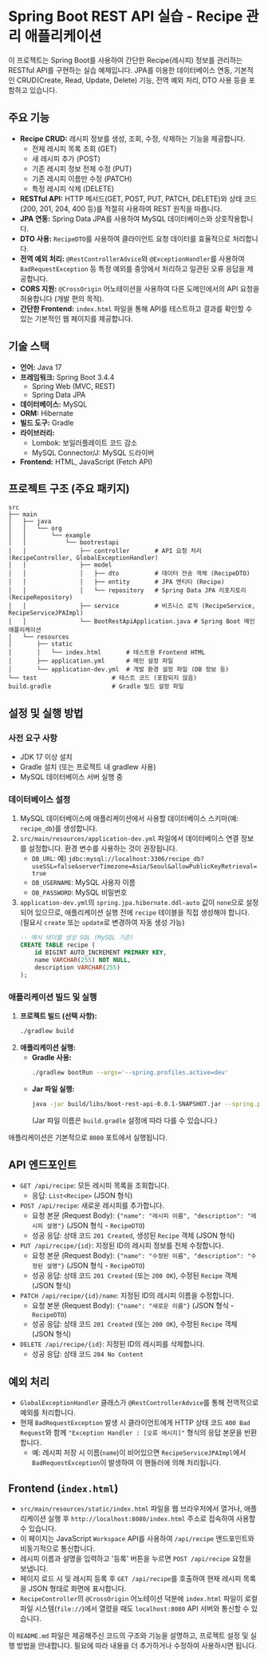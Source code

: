 
# Spring Boot REST API 실습 - Recipe 관리 애플리케이션

이 프로젝트는 Spring Boot를 사용하여 간단한 Recipe(레시피) 정보를 관리하는 RESTful API를 구현하는 실습 예제입니다. JPA를 이용한 데이터베이스 연동, 기본적인 CRUD(Create, Read, Update, Delete) 기능, 전역 예외 처리, DTO 사용 등을 포함하고 있습니다.

## 주요 기능

* **Recipe CRUD:** 레시피 정보를 생성, 조회, 수정, 삭제하는 기능을 제공합니다.
    * 전체 레시피 목록 조회 (GET)
    * 새 레시피 추가 (POST)
    * 기존 레시피 정보 전체 수정 (PUT)
    * 기존 레시피 이름만 수정 (PATCH)
    * 특정 레시피 삭제 (DELETE)
* **RESTful API:** HTTP 메서드(GET, POST, PUT, PATCH, DELETE)와 상태 코드(200, 201, 204, 400 등)를 적절히 사용하여 REST 원칙을 따릅니다.
* **JPA 연동:** Spring Data JPA를 사용하여 MySQL 데이터베이스와 상호작용합니다.
* **DTO 사용:** `RecipeDTO`를 사용하여 클라이언트 요청 데이터를 효율적으로 처리합니다.
* **전역 예외 처리:** `@RestControllerAdvice`와 `@ExceptionHandler`를 사용하여 `BadRequestException` 등 특정 예외를 중앙에서 처리하고 일관된 오류 응답을 제공합니다.
* **CORS 지원:** `@CrossOrigin` 어노테이션을 사용하여 다른 도메인에서의 API 요청을 허용합니다 (개발 편의 목적).
* **간단한 Frontend:** `index.html` 파일을 통해 API를 테스트하고 결과를 확인할 수 있는 기본적인 웹 페이지를 제공합니다.

## 기술 스택

* **언어:** Java 17
* **프레임워크:** Spring Boot 3.4.4
    * Spring Web (MVC, REST)
    * Spring Data JPA
* **데이터베이스:** MySQL
* **ORM:** Hibernate
* **빌드 도구:** Gradle
* **라이브러리:**
    * Lombok: 보일러플레이트 코드 감소
    * MySQL Connector/J: MySQL 드라이버
* **Frontend:** HTML, JavaScript (Fetch API)

## 프로젝트 구조 (주요 패키지)

```
src
├── main
│   ├── java
│   │   └── org
│   │       └── example
│   │           └── bootrestapi
│   │               ├── controller       # API 요청 처리 (RecipeController, GlobalExceptionHandler)
│   │               ├── model
│   │               │   ├── dto          # 데이터 전송 객체 (RecipeDTO)
│   │               │   ├── entity       # JPA 엔티티 (Recipe)
│   │               │   └── repository   # Spring Data JPA 리포지토리 (RecipeRepository)
│   │               ├── service          # 비즈니스 로직 (RecipeService, RecipeServiceJPAImpl)
│   │               └── BootRestApiApplication.java # Spring Boot 메인 애플리케이션
│   └── resources
│       ├── static
│       │   └── index.html       # 테스트용 Frontend HTML
│       ├── application.yml      # 메인 설정 파일
│       └── application-dev.yml  # 개발 환경 설정 파일 (DB 정보 등)
└── test                     # 테스트 코드 (포함되지 않음)
build.gradle                 # Gradle 빌드 설정 파일
```

## 설정 및 실행 방법

### 사전 요구 사항

* JDK 17 이상 설치
* Gradle 설치 (또는 프로젝트 내 gradlew 사용)
* MySQL 데이터베이스 서버 실행 중

### 데이터베이스 설정

1.  MySQL 데이터베이스에 애플리케이션에서 사용할 데이터베이스 스키마(예: `recipe_db`)를 생성합니다.
2.  `src/main/resources/application-dev.yml` 파일에서 데이터베이스 연결 정보를 설정합니다. 환경 변수를 사용하는 것이 권장됩니다.
    * `DB_URL`: 예) `jdbc:mysql://localhost:3306/recipe_db?useSSL=false&serverTimezone=Asia/Seoul&allowPublicKeyRetrieval=true`
    * `DB_USERNAME`: MySQL 사용자 이름
    * `DB_PASSWORD`: MySQL 비밀번호
3.  `application-dev.yml`의 `spring.jpa.hibernate.ddl-auto` 값이 `none`으로 설정되어 있으므로, 애플리케이션 실행 전에 `recipe` 테이블을 직접 생성해야 합니다. (필요시 `create` 또는 `update`로 변경하여 자동 생성 가능)
    ```sql
    -- 예시 테이블 생성 SQL (MySQL 기준)
    CREATE TABLE recipe (
        id BIGINT AUTO_INCREMENT PRIMARY KEY,
        name VARCHAR(255) NOT NULL,
        description VARCHAR(255)
    );
    ```

### 애플리케이션 빌드 및 실행

1.  **프로젝트 빌드 (선택 사항):**
    ```bash
    ./gradlew build
    ```
2.  **애플리케이션 실행:**
    * **Gradle 사용:**
        ```bash
        ./gradlew bootRun --args='--spring.profiles.active=dev'
        ```
    * **Jar 파일 실행:**
        ```bash
        java -jar build/libs/boot-rest-api-0.0.1-SNAPSHOT.jar --spring.profiles.active=dev
        ```
        (Jar 파일 이름은 `build.gradle` 설정에 따라 다를 수 있습니다.)

애플리케이션은 기본적으로 `8080` 포트에서 실행됩니다.

## API 엔드포인트

* `GET /api/recipe`: 모든 레시피 목록을 조회합니다.
    * 응답: `List<Recipe>` (JSON 형식)
* `POST /api/recipe`: 새로운 레시피를 추가합니다.
    * 요청 본문 (Request Body): `{"name": "레시피 이름", "description": "레시피 설명"}` (JSON 형식 - `RecipeDTO`)
    * 성공 응답: 상태 코드 `201 Created`, 생성된 `Recipe` 객체 (JSON 형식)
* `PUT /api/recipe/{id}`: 지정된 ID의 레시피 정보를 전체 수정합니다.
    * 요청 본문 (Request Body): `{"name": "수정된 이름", "description": "수정된 설명"}` (JSON 형식 - `RecipeDTO`)
    * 성공 응답: 상태 코드 `201 Created` (또는 `200 OK`), 수정된 `Recipe` 객체 (JSON 형식)
* `PATCH /api/recipe/{id}/name`: 지정된 ID의 레시피 이름을 수정합니다.
    * 요청 본문 (Request Body): `{"name": "새로운 이름"}` (JSON 형식 - `RecipeDTO`)
    * 성공 응답: 상태 코드 `201 Created` (또는 `200 OK`), 수정된 `Recipe` 객체 (JSON 형식)
* `DELETE /api/recipe/{id}`: 지정된 ID의 레시피를 삭제합니다.
    * 성공 응답: 상태 코드 `204 No Content`

## 예외 처리

* `GlobalExceptionHandler` 클래스가 `@RestControllerAdvice`를 통해 전역적으로 예외를 처리합니다.
* 현재 `BadRequestException` 발생 시 클라이언트에게 HTTP 상태 코드 `400 Bad Request`와 함께 `"Exception Handler : [오류 메시지]"` 형식의 응답 본문을 반환합니다.
    * 예: 레시피 저장 시 이름(`name`)이 비어있으면 `RecipeServiceJPAImpl`에서 `BadRequestException`이 발생하여 이 핸들러에 의해 처리됩니다.

## Frontend (`index.html`)

* `src/main/resources/static/index.html` 파일을 웹 브라우저에서 열거나, 애플리케이션 실행 후 `http://localhost:8080/index.html` 주소로 접속하여 사용할 수 있습니다.
* 이 페이지는 JavaScript `Workspace` API를 사용하여 `/api/recipe` 엔드포인트와 비동기적으로 통신합니다.
* 레시피 이름과 설명을 입력하고 '등록' 버튼을 누르면 `POST /api/recipe` 요청을 보냅니다.
* 페이지 로드 시 및 레시피 등록 후 `GET /api/recipe`를 호출하여 현재 레시피 목록을 JSON 형태로 화면에 표시합니다.
* `RecipeController`의 `@CrossOrigin` 어노테이션 덕분에 `index.html` 파일이 로컬 파일 시스템(`file://`)에서 열렸을 때도 `localhost:8080` API 서버와 통신할 수 있습니다.

이 `README.md` 파일은 제공해주신 코드의 구조와 기능을 설명하고, 프로젝트 설정 및 실행 방법을 안내합니다. 필요에 따라 내용을 더 추가하거나 수정하여 사용하시면 됩니다.